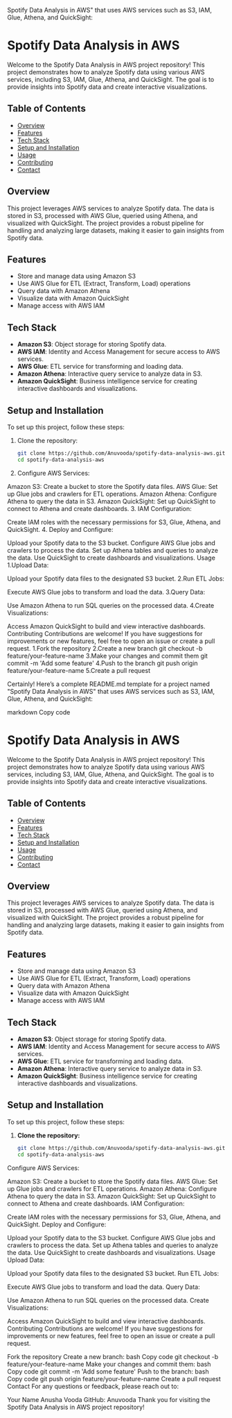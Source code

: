 Spotify Data Analysis in AWS" that uses AWS services such as S3, IAM, Glue, Athena, and QuickSight:
# Spotify Data Analysis in AWS

Welcome to the Spotify Data Analysis in AWS project repository! This project demonstrates how to analyze Spotify data using various AWS services, including S3, IAM, Glue, Athena, and QuickSight. The goal is to provide insights into Spotify data and create interactive visualizations.

## Table of Contents

- [Overview](#overview)
- [Features](#features)
- [Tech Stack](#tech-stack)
- [Setup and Installation](#setup-and-installation)
- [Usage](#usage)
- [Contributing](#contributing)
- [Contact](#contact)

## Overview

This project leverages AWS services to analyze Spotify data. The data is stored in S3, processed with AWS Glue, queried using Athena, and visualized with QuickSight. The project provides a robust pipeline for handling and analyzing large datasets, making it easier to gain insights from Spotify data.

## Features

- Store and manage data using Amazon S3
- Use AWS Glue for ETL (Extract, Transform, Load) operations
- Query data with Amazon Athena
- Visualize data with Amazon QuickSight
- Manage access with AWS IAM

## Tech Stack

- **Amazon S3**: Object storage for storing Spotify data.
- **AWS IAM**: Identity and Access Management for secure access to AWS services.
- **AWS Glue**: ETL service for transforming and loading data.
- **Amazon Athena**: Interactive query service to analyze data in S3.
- **Amazon QuickSight**: Business intelligence service for creating interactive dashboards and visualizations.

## Setup and Installation

To set up this project, follow these steps:

1. Clone the repository:
   ```bash
   git clone https://github.com/Anuvooda/spotify-data-analysis-aws.git
   cd spotify-data-analysis-aws
2. Configure AWS Services:

Amazon S3: Create a bucket to store the Spotify data files.
AWS Glue: Set up Glue jobs and crawlers for ETL operations.
Amazon Athena: Configure Athena to query the data in S3.
Amazon QuickSight: Set up QuickSight to connect to Athena and create dashboards.
3. IAM Configuration:

Create IAM roles with the necessary permissions for S3, Glue, Athena, and QuickSight.
4. Deploy and Configure:

Upload your Spotify data to the S3 bucket.
Configure AWS Glue jobs and crawlers to process the data.
Set up Athena tables and queries to analyze the data.
Use QuickSight to create dashboards and visualizations.
Usage
1.Upload Data:

Upload your Spotify data files to the designated S3 bucket.
2.Run ETL Jobs:

Execute AWS Glue jobs to transform and load the data.
3.Query Data:

Use Amazon Athena to run SQL queries on the processed data.
4.Create Visualizations:

Access Amazon QuickSight to build and view interactive dashboards.
Contributing
Contributions are welcome! If you have suggestions for improvements or new features, feel free to open an issue or create a pull request.
1.Fork the repository
2.Create a new branch
git checkout -b feature/your-feature-name
3.Make your changes and commit them
git commit -m 'Add some feature'
4.Push to the branch
git push origin feature/your-feature-name
5.Create a pull request

Certainly! Here’s a complete README.md template for a project named "Spotify Data Analysis in AWS" that uses AWS services such as S3, IAM, Glue, Athena, and QuickSight:

markdown
Copy code
# Spotify Data Analysis in AWS

Welcome to the Spotify Data Analysis in AWS project repository! This project demonstrates how to analyze Spotify data using various AWS services, including S3, IAM, Glue, Athena, and QuickSight. The goal is to provide insights into Spotify data and create interactive visualizations.

## Table of Contents

- [Overview](#overview)
- [Features](#features)
- [Tech Stack](#tech-stack)
- [Setup and Installation](#setup-and-installation)
- [Usage](#usage)
- [Contributing](#contributing)
- [Contact](#contact)

## Overview

This project leverages AWS services to analyze Spotify data. The data is stored in S3, processed with AWS Glue, queried using Athena, and visualized with QuickSight. The project provides a robust pipeline for handling and analyzing large datasets, making it easier to gain insights from Spotify data.

## Features

- Store and manage data using Amazon S3
- Use AWS Glue for ETL (Extract, Transform, Load) operations
- Query data with Amazon Athena
- Visualize data with Amazon QuickSight
- Manage access with AWS IAM

## Tech Stack

- **Amazon S3**: Object storage for storing Spotify data.
- **AWS IAM**: Identity and Access Management for secure access to AWS services.
- **AWS Glue**: ETL service for transforming and loading data.
- **Amazon Athena**: Interactive query service to analyze data in S3.
- **Amazon QuickSight**: Business intelligence service for creating interactive dashboards and visualizations.

## Setup and Installation

To set up this project, follow these steps:

1. **Clone the repository:**
   ```bash
   git clone https://github.com/Anuvooda/spotify-data-analysis-aws.git
   cd spotify-data-analysis-aws
Configure AWS Services:

Amazon S3: Create a bucket to store the Spotify data files.
AWS Glue: Set up Glue jobs and crawlers for ETL operations.
Amazon Athena: Configure Athena to query the data in S3.
Amazon QuickSight: Set up QuickSight to connect to Athena and create dashboards.
IAM Configuration:

Create IAM roles with the necessary permissions for S3, Glue, Athena, and QuickSight.
Deploy and Configure:

Upload your Spotify data to the S3 bucket.
Configure AWS Glue jobs and crawlers to process the data.
Set up Athena tables and queries to analyze the data.
Use QuickSight to create dashboards and visualizations.
Usage
Upload Data:

Upload your Spotify data files to the designated S3 bucket.
Run ETL Jobs:

Execute AWS Glue jobs to transform and load the data.
Query Data:

Use Amazon Athena to run SQL queries on the processed data.
Create Visualizations:

Access Amazon QuickSight to build and view interactive dashboards.
Contributing
Contributions are welcome! If you have suggestions for improvements or new features, feel free to open an issue or create a pull request.

Fork the repository
Create a new branch:
bash
Copy code
git checkout -b feature/your-feature-name
Make your changes and commit them:
bash
Copy code
git commit -m 'Add some feature'
Push to the branch:
bash
Copy code
git push origin feature/your-feature-name
Create a pull request
Contact
For any questions or feedback, please reach out to:

Your Name
Anusha Vooda
GitHub: Anuvooda
Thank you for visiting the Spotify Data Analysis in AWS project repository!
